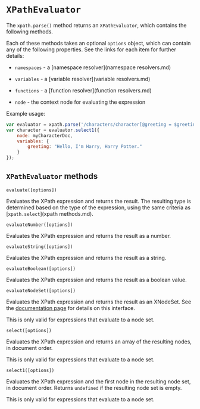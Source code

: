 # `XPathEvaluator`

The `xpath.parse()` method returns an `XPathEvaluator`, which contains the following methods.

Each of these methods takes an optional `options` object, which can contain any of the following properties. See the links for each item for further details:

- `namespaces` - a [namespace resolver](namespace resolvers.md)

- `variables` - a [variable resolver](variable resolvers.md)

- `functions` - a [function resolver](function resolvers.md)

- `node` - the context node for evaluating the expression

Example usage: 

```js
var evaluator = xpath.parse('/characters/character[@greeting = $greeting]');
var character = evaluator.select1({
    node: myCharacterDoc,
    variables: {
        greeting: "Hello, I'm Harry, Harry Potter."
    }
});
```

## `XPathEvaluator` methods

`evaluate([options])`

Evaluates the XPath expression and returns the result. The resulting type is determined based on the type of the expression, using the same criteria as [`xpath.select`](xpath methods.md).

`evaluateNumber([options])`

Evaluates the XPath expression and returns the result as a number.

`evaluateString([options])`

Evaluates the XPath expression and returns the result as a string.

`evaluateBoolean([options])`

Evaluates the XPath expression and returns the result as a boolean value.

`evaluateNodeSet([options])`

Evaluates the XPath expression and returns the result as an XNodeSet. See the [documentation page](#) for details on this interface.

This is only valid for expressions that evaluate to a node set.

`select([options])`

Evaluates the XPath expression and returns an array of the resulting nodes, in document order.

This is only valid for expressions that evaluate to a node set.

`select1([options])`

Evaluates the XPath expression and the first node in the resulting node set, in document order. Returns `undefined` if the resulting node set is empty. 

This is only valid for expressions that evaluate to a node set.

